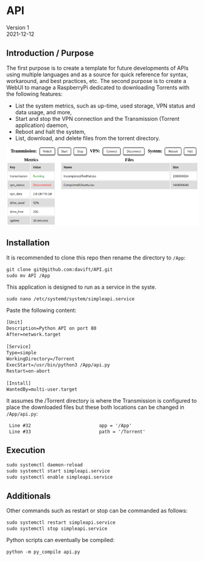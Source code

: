 # API

Version 1 \
2021-12-12

## Introduction / Purpose

The first purpose is to create a template for future developments of APIs using multiple languages and as a source for quick reference for syntax, workaround, and best practices, etc.
The second purpose is to create a WebUI to manage a RaspberryPi dedicated to downloading Torrents with the following features:
- List the system metrics, such as up-time, used storage, VPN status and data usage, and more,
- Start and stop the VPN connection and the Transmission (Torrent application) daemon,
- Reboot and halt the system,
- List, download, and delete files from the torrent directory.

![listener_screenshot](https://github.com/davift/API/blob/main/screenshot.png)

## Installation

It is recommended to clone this repo then rename the directory to `/App`:

```
git clone git@github.com:davift/API.git
sudo mv API /App
```

This application is designed to run as a service in the syste.

```
sudo nano /etc/systemd/system/simpleapi.service
```

Paste the following content:

```
[Unit]
Description=Python API on port 80
After=network.target

[Service]
Type=simple
WorkingDirectory=/Torrent
ExecStart=/usr/bin/python3 /App/api.py
Restart=on-abort

[Install]
WantedBy=multi-user.target
```

It assumes the /Torrent directory is where the Transmission is configured to place the downloaded files but these both locations can be changed in `/App/api.py`:

```
 Line #32                         app = '/App'
 Line #33                         path = '/Torrent'
```

## Execution

```
sudo systemctl daemon-reload
sudo systemctl start simpleapi.service
sudo systemctl enable simpleapi.service
```

## Additionals

Other commands such as restart or stop can be commanded as follows:

```
sudo systemctl restart simpleapi.service
sudo systemctl stop simpleapi.service
```

Python scripts can eventually be compiled:

```
python -m py_compile api.py
```

